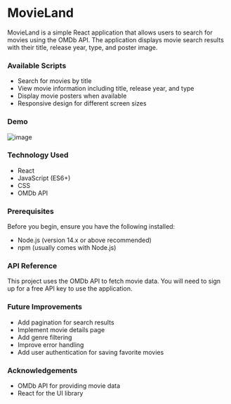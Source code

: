 # MovieLand

MovieLand is a simple React application that allows users to search for movies using the OMDb API. The application displays movie search results with their title, release year, type, and poster image.

### Available Scripts

- Search for movies by title
- View movie information including title, release year, and type
- Display movie posters when available
- Responsive design for different screen sizes


### Demo

![image](https://github.com/user-attachments/assets/be32c8f3-079b-4747-b7f9-7463db9a1322)


### Technology Used

- React
- JavaScript (ES6+)
- CSS
- OMDb API

### Prerequisites

Before you begin, ensure you have the following installed:

- Node.js (version 14.x or above recommended)
- npm (usually comes with Node.js)

### API Reference

This project uses the OMDb API to fetch movie data. You will need to sign up for a free API key to use the application.

### Future Improvements

- Add pagination for search results
- Implement movie details page
- Add genre filtering
- Improve error handling
- Add user authentication for saving favorite movies

### Acknowledgements

- OMDb API for providing movie data
- React for the UI library



